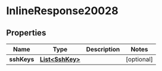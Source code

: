 # InlineResponse20028

## Properties
Name | Type | Description | Notes
------------ | ------------- | ------------- | -------------
**sshKeys** | [**List&lt;SshKey&gt;**](SshKey.md) |  |  [optional]
